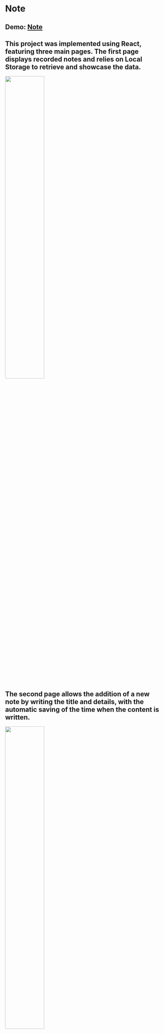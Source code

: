 # Note

## Demo: [Note](https://ahmedosama0js.github.io/note/)
 
## This project was implemented using React, featuring three main pages. The first page displays recorded notes and relies on Local Storage to retrieve and showcase the data.
<img src="https://github.com/AhmedOsama0js/my-page/assets/135539823/51ff8560-8a0f-494e-8e2d-4e8126d9e023" width="50%" >

## The second page allows the addition of a new note by writing the title and details, with the automatic saving of the time when the content is written.


<img src="https://github.com/AhmedOsama0js/my-page/assets/135539823/80d2cada-206b-4ba3-8885-2872dbd35fae" width="50%" >

## As for the third page, it is used to delete or edit notes.

<img src="https://github.com/AhmedOsama0js/my-page/assets/135539823/9520bfc8-6f64-4fb8-a925-9d0f974f1e72" width="50%" >
